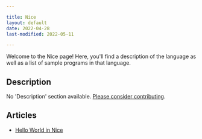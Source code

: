 ```yaml
---

title: Nice
layout: default
date: 2022-04-28
last-modified: 2022-05-11

---
```


Welcome to the Nice page! Here, you'll find a description of the language as well as a list of sample programs in that language.

## Description

No 'Description' section available. [Please consider contributing](https://github.com/TheRenegadeCoder/sample-programs-website).

## Articles

- [Hello World in Nice](https://sampleprograms.io/projects/hello-world/nice)